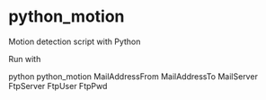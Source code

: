 python_motion
=============

Motion detection script with Python

Run with

python python_motion MailAddressFrom MailAddressTo MailServer FtpServer FtpUser FtpPwd
